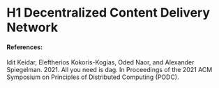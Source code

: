 # H1 Decentralized Content Delivery Network








#### References:
Idit Keidar, Eleftherios Kokoris-Kogias, Oded Naor, and Alexander Spiegelman. 2021. All you need is dag. In Proceedings of the 2021 ACM Symposium on Principles of Distributed Computing (PODC).